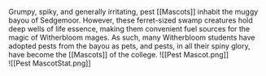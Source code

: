 Grumpy, spiky, and generally irritating, pest [[Mascots]] inhabit the muggy bayou of Sedgemoor. However, these ferret-sized swamp creatures hold deep wells of life essence, making them convenient fuel sources for the magic of Witherbloom mages. As such, many Witherbloom students have adopted pests from the bayou as pets, and pests, in all their spiny glory, have become the [[Mascots]] of the college.
![[Pest Mascot.png]]  
![[Pest MascotStat.png]]